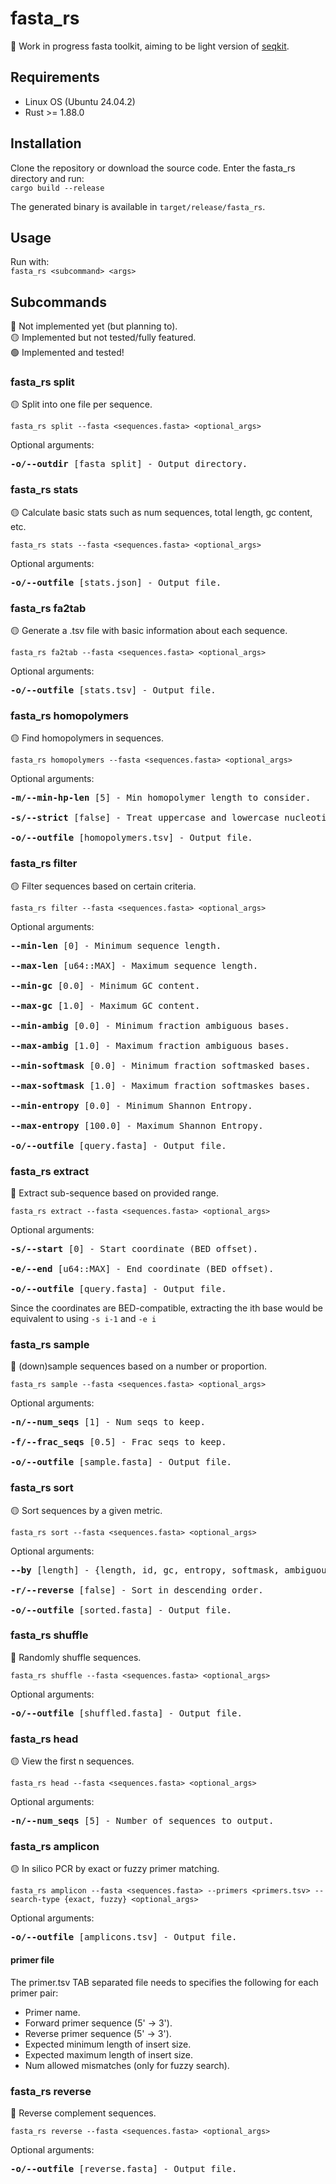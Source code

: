 # fasta_rs
🚧 Work in progress fasta toolkit, aiming to be light version of [seqkit](https://github.com/shenwei356/seqkit/).

## Requirements
- Linux OS (Ubuntu 24.04.2)
- Rust >= 1.88.0

## Installation
Clone the repository or download the source code. Enter the fasta_rs directory and run:<br>
`cargo build --release`

The generated binary is available in `target/release/fasta_rs`.

## Usage
Run with:<br>
`fasta_rs <subcommand> <args>`

## Subcommands
🔴 Not implemented yet (but planning to).<br>
🟡 Implemented but not tested/fully featured.<br>
🟢 Implemented and tested!

### fasta_rs split
🟡 Split into one file per sequence.

`fasta_rs split --fasta <sequences.fasta> <optional_args>`

Optional arguments:
<pre>
<b>-o/--outdir</b> [fasta_split] - Output directory.
</pre>

### fasta_rs stats
🟡 Calculate basic stats such as num sequences, total length, gc content, etc.

`fasta_rs stats --fasta <sequences.fasta> <optional_args>`

Optional arguments:
<pre>
<b>-o/--outfile</b> [stats.json] - Output file.
</pre>

### fasta_rs fa2tab
🟡 Generate a .tsv file with basic information about each sequence.

`fasta_rs fa2tab --fasta <sequences.fasta> <optional_args>`

Optional arguments:
<pre>
<b>-o/--outfile</b> [stats.tsv] - Output file.
</pre>

### fasta_rs homopolymers
🟡 Find homopolymers in sequences.

`fasta_rs homopolymers --fasta <sequences.fasta> <optional_args>`

Optional arguments:
<pre>
<b>-m/--min-hp-len</b> [5] - Min homopolymer length to consider.

<b>-s/--strict</b> [false] - Treat uppercase and lowercase nucleotides as different. E.g., AAAAA and aaaaa will be considered separate.

<b>-o/--outfile</b> [homopolymers.tsv] - Output file.
</pre>

### fasta_rs filter
🟡 Filter sequences based on certain criteria.

`fasta_rs filter --fasta <sequences.fasta> <optional_args>`

Optional arguments:
<pre>
<b>--min-len</b> [0] - Minimum sequence length.

<b>--max-len</b> [u64::MAX] - Maximum sequence length.

<b>--min-gc</b> [0.0] - Minimum GC content.

<b>--max-gc</b> [1.0] - Maximum GC content.

<b>--min-ambig</b> [0.0] - Minimum fraction ambiguous bases.

<b>--max-ambig</b> [1.0] - Maximum fraction ambiguous bases.

<b>--min-softmask</b> [0.0] - Minimum fraction softmasked bases.

<b>--max-softmask</b> [1.0] - Maximum fraction softmaskes bases.

<b>--min-entropy</b> [0.0] - Minimum Shannon Entropy.

<b>--max-entropy</b> [100.0] - Maximum Shannon Entropy.

<b>-o/--outfile</b> [query.fasta] - Output file.
</pre>

### fasta_rs extract
🔴 Extract sub-sequence based on provided range.

`fasta_rs extract --fasta <sequences.fasta> <optional_args>`

Optional arguments:
<pre>
<b>-s/--start</b> [0] - Start coordinate (BED offset).

<b>-e/--end</b> [u64::MAX] - End coordinate (BED offset).

<b>-o/--outfile</b> [query.fasta] - Output file.
</pre>

Since the coordinates are BED-compatible, extracting the ith base would be equivalent to using `-s i-1` and `-e i`

### fasta_rs sample
🔴 (down)sample sequences based on a number or proportion.

`fasta_rs sample --fasta <sequences.fasta> <optional_args>`

Optional arguments:
<pre>
<b>-n/--num_seqs</b> [1] - Num seqs to keep.

<b>-f/--frac_seqs</b> [0.5] - Frac seqs to keep.

<b>-o/--outfile</b> [sample.fasta] - Output file.
</pre>

### fasta_rs sort
🟡 Sort sequences by a given metric.


`fasta_rs sort --fasta <sequences.fasta> <optional_args>`

Optional arguments:
<pre>
<b>--by</b> [length] - {length, id, gc, entropy, softmask, ambiguous}.

<b>-r/--reverse</b> [false] - Sort in descending order.

<b>-o/--outfile</b> [sorted.fasta] - Output file.
</pre>

### fasta_rs shuffle
🔴 Randomly shuffle sequences.


`fasta_rs shuffle --fasta <sequences.fasta> <optional_args>`

Optional arguments:
<pre>
<b>-o/--outfile</b> [shuffled.fasta] - Output file.
</pre>

### fasta_rs head
🟡 View the first n sequences.

`fasta_rs head --fasta <sequences.fasta> <optional_args>`

Optional arguments:
<pre>
<b>-n/--num_seqs</b> [5] - Number of sequences to output.
</pre>

### fasta_rs amplicon
🟡 In silico PCR by exact or fuzzy primer matching.

`fasta_rs amplicon --fasta <sequences.fasta> --primers <primers.tsv> --search-type {exact, fuzzy} <optional_args>`

Optional arguments:
<pre>
<b>-o/--outfile</b> [amplicons.tsv] - Output file.
</pre>

#### primer file
The primer.tsv TAB separated file needs to specifies the following for each primer pair:
- Primer name.
- Forward primer sequence (5' -> 3').
- Reverse primer sequence (5' -> 3').
- Expected minimum length of insert size.
- Expected maximum length of insert size.
- Num allowed mismatches (only for fuzzy search).

### fasta_rs reverse
🔴 Reverse complement sequences.

`fasta_rs reverse --fasta <sequences.fasta> <optional_args>`

Optional arguments:
<pre>
<b>-o/--outfile</b> [reverse.fasta] - Output file.
</pre>
